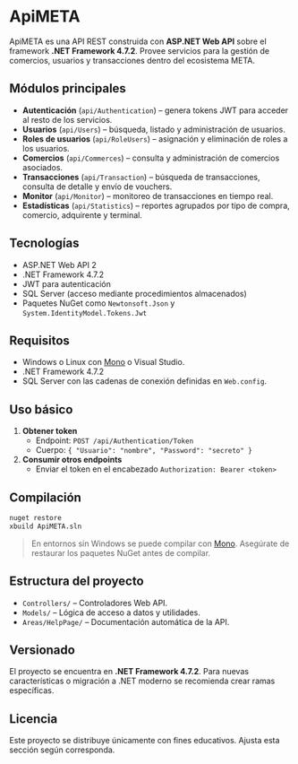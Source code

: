 # ApiMETA

ApiMETA es una API REST construida con **ASP.NET Web API** sobre el framework **.NET Framework 4.7.2**. Provee servicios para la gestión de comercios, usuarios y transacciones dentro del ecosistema META.

## Módulos principales

- **Autenticación** (`api/Authentication`) – genera tokens JWT para acceder al resto de los servicios.
- **Usuarios** (`api/Users`) – búsqueda, listado y administración de usuarios.
- **Roles de usuarios** (`api/RoleUsers`) – asignación y eliminación de roles a los usuarios.
- **Comercios** (`api/Commerces`) – consulta y administración de comercios asociados.
- **Transacciones** (`api/Transaction`) – búsqueda de transacciones, consulta de detalle y envío de vouchers.
- **Monitor** (`api/Monitor`) – monitoreo de transacciones en tiempo real.
- **Estadísticas** (`api/Statistics`) – reportes agrupados por tipo de compra, comercio, adquirente y terminal.

## Tecnologías

- ASP.NET Web API 2
- .NET Framework 4.7.2
- JWT para autenticación
- SQL Server (acceso mediante procedimientos almacenados)
- Paquetes NuGet como `Newtonsoft.Json` y `System.IdentityModel.Tokens.Jwt`

## Requisitos

- Windows o Linux con [Mono](https://www.mono-project.com/) o Visual Studio.
- .NET Framework 4.7.2
- SQL Server con las cadenas de conexión definidas en `Web.config`.

## Uso básico

1. **Obtener token**
   - Endpoint: `POST /api/Authentication/Token`
   - Cuerpo: `{ "Usuario": "nombre", "Password": "secreto" }`
2. **Consumir otros endpoints**
   - Enviar el token en el encabezado `Authorization: Bearer <token>`

## Compilación

```bash
nuget restore
xbuild ApiMETA.sln
```

> En entornos sin Windows se puede compilar con [Mono](https://www.mono-project.com/). Asegúrate de restaurar los paquetes NuGet antes de compilar.

## Estructura del proyecto

- `Controllers/` – Controladores Web API.
- `Models/` – Lógica de acceso a datos y utilidades.
- `Areas/HelpPage/` – Documentación automática de la API.

## Versionado

El proyecto se encuentra en **.NET Framework 4.7.2**. Para nuevas características o migración a .NET moderno se recomienda crear ramas específicas.

## Licencia

Este proyecto se distribuye únicamente con fines educativos. Ajusta esta sección según corresponda.

